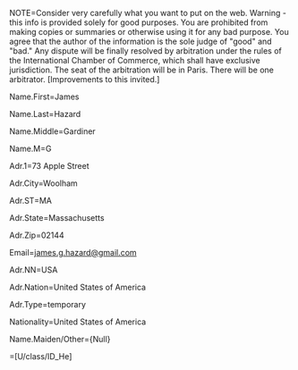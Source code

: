 NOTE=Consider very carefully what you want to put on the web.  Warning - this info is provided solely for good purposes. You are prohibited from making copies or summaries or otherwise using it for any bad purpose.  You agree that the author of the information is the sole judge of "good" and "bad."  Any dispute will be finally resolved by arbitration under the rules of the International Chamber of Commerce, which shall have exclusive jurisdiction.  The seat of the arbitration will be in Paris. There will be one arbitrator.  [Improvements to this invited.]

Name.First=James

Name.Last=Hazard

Name.Middle=Gardiner

Name.M=G

Adr.1=73 Apple Street

Adr.City=Woolham

Adr.ST=MA

Adr.State=Massachusetts

Adr.Zip=02144

Email=james.g.hazard@gmail.com

Adr.NN=USA

Adr.Nation=United States of America

Adr.Type=temporary

Nationality=United States of America

Name.Maiden/Other={Null}

=[U/class/ID_He]

